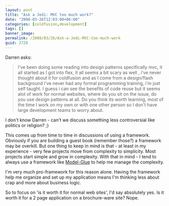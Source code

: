 ```yaml
---
layout: post
title: "Ask a Jedi: MVC too much work?"
date: "2008-03-26T12:03:00+06:00"
categories: [coldfusion,development]
tags: []
banner_image: 
permalink: /2008/03/26/Ask-a-Jedi-MVC-too-much-work
guid: 2728
---
```


Darren asks:

<blockquote>
<p>
I've been doing some reading into design patterns specifically mvc, it all started as I got into flex, it all seems a bit scary as well , i've never thought about it for coldfusion and as I come from a design/flash background i've never had any formal programming training, i'm just self taught. I guess i can see the benefits of code reuse but it seems alot of work for normal websites, where do you sit on the issue, do you use design patterns at all. Do you think its worth learning, most of the time I work on my own or with one other person so I don't have large development teams to worry about. 
</p>
</blockquote>

I don't know Darren - can't we discuss something less controversial like politics or religion? ;) 

This comes up from time to time in discussions of using a framework. Obviously if you are building a guest book (remember those?) a framework may be overkill. But one thing to keep in mind is that - at least in my experience - very few projects move from complexity to simplicity. Most projects start simple and grow in complexity. With that in mind - I tend to always use a framework like <a href="http://www.model-glue.com">Model-Glue</a> to help me manage the complexity.

I'm very much pro-framework for this reason alone. Having the framework help me organize and set up my application means I'm thinking less about crap and more about business logic. 

So to focus on 'is it worth it for normal web sites', I'd say absolutely yes. Is it worth it for a 2 page application on a brochure-ware site? Nope.
